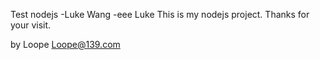 Test nodejs -Luke Wang -eee
Luke
This is my nodejs project. Thanks for your visit.


by Loope
Loope@139.com
